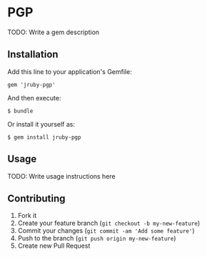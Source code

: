 # PGP

TODO: Write a gem description

## Installation

Add this line to your application's Gemfile:

    gem 'jruby-pgp'

And then execute:

    $ bundle

Or install it yourself as:

    $ gem install jruby-pgp

## Usage

TODO: Write usage instructions here

## Contributing

1. Fork it
2. Create your feature branch (`git checkout -b my-new-feature`)
3. Commit your changes (`git commit -am 'Add some feature'`)
4. Push to the branch (`git push origin my-new-feature`)
5. Create new Pull Request
